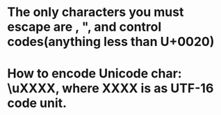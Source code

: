# The only characters you must escape are \, ", and control codes(anything less than U+0020)
# How to encode Unicode char: \uXXXX, where XXXX is as UTF-16 code unit.